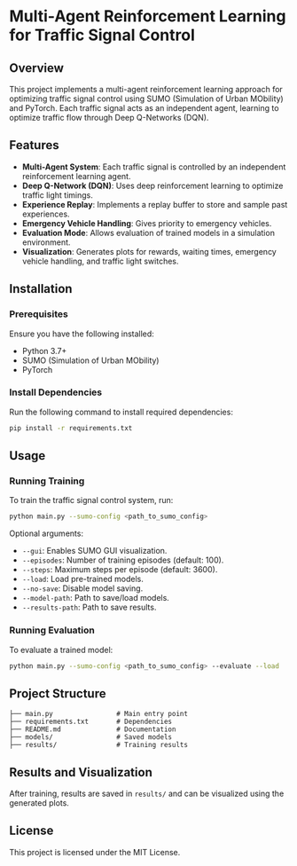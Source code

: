 # Multi-Agent Reinforcement Learning for Traffic Signal Control

## Overview
This project implements a multi-agent reinforcement learning approach for optimizing traffic signal control using SUMO (Simulation of Urban MObility) and PyTorch. Each traffic signal acts as an independent agent, learning to optimize traffic flow through Deep Q-Networks (DQN).

## Features
- **Multi-Agent System**: Each traffic signal is controlled by an independent reinforcement learning agent.
- **Deep Q-Network (DQN)**: Uses deep reinforcement learning to optimize traffic light timings.
- **Experience Replay**: Implements a replay buffer to store and sample past experiences.
- **Emergency Vehicle Handling**: Gives priority to emergency vehicles.
- **Evaluation Mode**: Allows evaluation of trained models in a simulation environment.
- **Visualization**: Generates plots for rewards, waiting times, emergency vehicle handling, and traffic light switches.

## Installation
### Prerequisites
Ensure you have the following installed:
- Python 3.7+
- SUMO (Simulation of Urban MObility)
- PyTorch

### Install Dependencies
Run the following command to install required dependencies:
```sh
pip install -r requirements.txt
```

## Usage
### Running Training
To train the traffic signal control system, run:
```sh
python main.py --sumo-config <path_to_sumo_config>
```

Optional arguments:
- `--gui`: Enables SUMO GUI visualization.
- `--episodes`: Number of training episodes (default: 100).
- `--steps`: Maximum steps per episode (default: 3600).
- `--load`: Load pre-trained models.
- `--no-save`: Disable model saving.
- `--model-path`: Path to save/load models.
- `--results-path`: Path to save results.

### Running Evaluation
To evaluate a trained model:
```sh
python main.py --sumo-config <path_to_sumo_config> --evaluate --load
```

## Project Structure
```
├── main.py                # Main entry point
├── requirements.txt       # Dependencies
├── README.md              # Documentation
├── models/                # Saved models
├── results/               # Training results
```

## Results and Visualization
After training, results are saved in `results/` and can be visualized using the generated plots.

## License
This project is licensed under the MIT License.